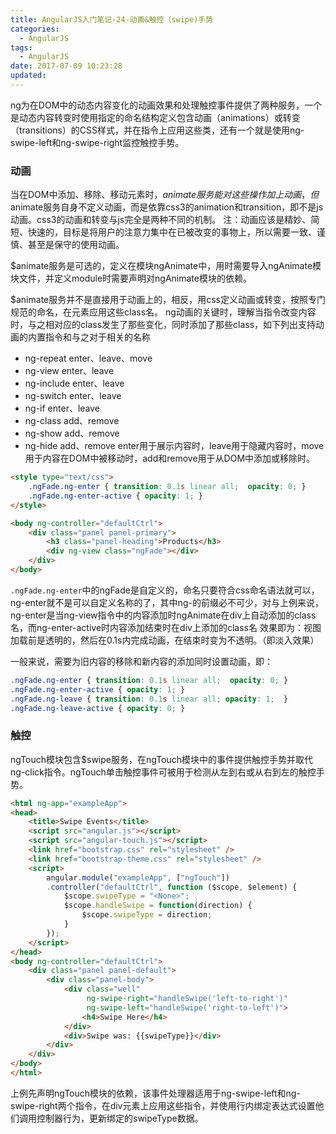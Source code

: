 ```yaml
---
title: AngularJS入门笔记-24-动画&触控（swipe)手势
categories:
  - AngularJS
tags:
  - AngularJS
date: 2017-07-09 10:23:28
updated:
---
```


ng为在DOM中的动态内容变化的动画效果和处理触控事件提供了两种服务，一个是动态内容转变时使用指定的命名结构定义包含动画（animations）或转变（transitions）的CSS样式，并在指令上应用这些类，还有一个就是使用ng-swipe-left和ng-swipe-right监控触控手势。

### 动画
当在DOM中添加、移除、移动元素时，$animate服务能对这些操作加上动画，但$animate服务自身不定义动画，而是依靠css3的animation和transition，即不是js动画。css3的动画和转变与js完全是两种不同的机制。
注：动画应该是精妙、简短、快速的，目标是将用户的注意力集中在已被改变的事物上，所以需要一致、谨慎、甚至是保守的使用动画。

$animate服务是可选的，定义在模块ngAnimate中，用时需要导入ngAnimate模块文件，并定义module时需要声明对ngAnimate模块的依赖。

$animate服务并不是直接用于动画上的，相反，用css定义动画或转变，按照专门规范的命名，在元素应用这些class名。
ng动画的关键时，理解当指令改变内容时，与之相对应的class发生了那些变化，同时添加了那些class，如下列出支持动画的内置指令和与之对于相关的名称
- ng-repeat enter、leave、move
- ng-view enter、leave
- ng-include enter、leave
- ng-switch enter、leave
- ng-if enter、leave
- ng-class add、remove
- ng-show add、remove
- ng-hide add、remove
enter用于展示内容时，leave用于隐藏内容时，move用于内容在DOM中被移动时，add和remove用于从DOM中添加或移除时。

```html
<style type="text/css">
    .ngFade.ng-enter { transition: 0.1s linear all;  opacity: 0; }
    .ngFade.ng-enter-active { opacity: 1; }
</style>

<body ng-controller="defaultCtrl">
    <div class="panel panel-primary">
        <h3 class="panel-heading">Products</h3>
        <div ng-view class="ngFade"></div>
    </div>
</body>
```
`.ngFade.ng-enter`中的ngFade是自定义的，命名只要符合css命名语法就可以，ng-enter就不是可以自定义名称的了，其中ng-的前缀必不可少，对与上例来说，ng-enter是当ng-view指令中的内容添加时ngAnimate在div上自动添加的class名，而ng-enter-active时内容添加结束时在div上添加的class名
效果即为：视图加载前是透明的，然后在0.1s内完成动画，在结束时变为不透明。（即淡入效果）

一般来说，需要为旧内容的移除和新内容的添加同时设置动画，即：
```css
.ngFade.ng-enter { transition: 0.1s linear all;  opacity: 0; }
.ngFade.ng-enter-active { opacity: 1; }
.ngFade.ng-leave { transition: 0.1s linear all; opacity: 1;  }
.ngFade.ng-leave-active { opacity: 0; }
```

### 触控
ngTouch模块包含$swipe服务，在ngTouch模块中的事件提供触控手势并取代ng-click指令。ngTouch单击触控事件可被用于检测从左到右或从右到左的触控手势。
```html
<html ng-app="exampleApp">
<head>
    <title>Swipe Events</title>
    <script src="angular.js"></script>
    <script src="angular-touch.js"></script>
    <link href="bootstrap.css" rel="stylesheet" />
    <link href="bootstrap-theme.css" rel="stylesheet" />
    <script>
        angular.module("exampleApp", ["ngTouch"])
        .controller("defaultCtrl", function ($scope, $element) {
            $scope.swipeType = "<None>";
            $scope.handleSwipe = function(direction) {
                $scope.swipeType = direction;
            }
        });
    </script>
</head>
<body ng-controller="defaultCtrl">
    <div class="panel panel-default">
        <div class="panel-body">
            <div class="well"
                 ng-swipe-right="handleSwipe('left-to-right')"
                 ng-swipe-left="handleSwipe('right-to-left')">
                <h4>Swipe Here</h4>
            </div>
            <div>Swipe was: {{swipeType}}</div>
        </div>
    </div>
</body>
</html>
```
上例先声明ngTouch模块的依赖，该事件处理器适用于ng-swipe-left和ng-swipe-right两个指令，在div元素上应用这些指令，并使用行内绑定表达式设置他们调用控制器行为，更新绑定的swipeType数据。

